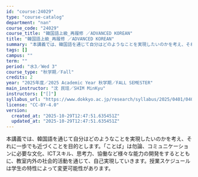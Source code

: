 ```yaml
---
id: "course:24029"
type: "course-catalog"
department: "nan"
course_code: "24029"
course_title: "韓国語上級_再履修 ／ADVANCED KOREAN"
title: "韓国語上級_再履修 ／ADVANCED KOREAN"
summary: "本講義では、韓国語を通じて自分はどのようなことを実現したいのかを考え、それに一歩でも近づくことを目的とします。「ことば」は勿論、コミュニケーションに必要な文化、ICTスキル、思考力、協働など様々な能力の開発をするとともに、教室内外の社会的活…"
tags: []
campus: ""
term: ""
period: "水3／Wed 3"
course_type: "秋学期／Fall"
credits: 2
year: "2025年度／2025 Academic Year 秋学期／FALL SEMESTER"
main_instructor: "沈 民珪／SHIM MinKyu"
instructors: ["[]"]
syllabus_url: "https://www.dokkyo.ac.jp/research/syllabus/2025/0401/0401_24029_ja_JP.html"
license: "CC-BY-4.0"
version:
  created_at: "2025-10-29T12:47:51.635451Z"
  updated_at: "2025-10-29T12:47:51.635451Z"
---
```

本講義では、韓国語を通じて自分はどのようなことを実現したいのかを考え、それに一歩でも近づくことを目的とします。「ことば」は勿論、コミュニケーションに必要な文化、ICTスキル、思考力、協働など様々な能力の開発をするとともに、教室内外の社会的活動を通じて、自己実現していきます。授業スケジュールは学生の特性によって変更可能性があります。
